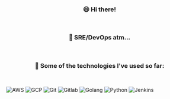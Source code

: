 <!-- Introduction -->
<h3 align="center">😄 Hi there!</h3>
<br>
<!-- Abstract -->
<h3 align="center">
    🤝 SRE/DevOps atm... 
</h3>
<br>

<!-- Technology -->
<h3 align="center">
     💭 Some of the technologies I've used so far:
</h3>
<br>

![AWS](https://img.shields.io/badge/-AWS-000000?style=flat&logo=amazon-aws&logoColor=FF9900)
![GCP](https://img.shields.io/badge/-GCP-000000?style=flat&logo=googlecloud&logoColor=4285F4)
![Git](https://img.shields.io/badge/-Git-000000?style=flat&logo=git&logoColor=F05032)
![Gitlab](https://img.shields.io/badge/-Gitlab-000000?style=flat&logo=gitlab&logoColor=fca326)
![Golang](https://img.shields.io/badge/-Go-000000?style=flat&logo=go&logoColor=29beb0)
![Python](https://img.shields.io/badge/-Python-000000?style=flat&logo=python&logoColor=4B8BBE)
![Jenkins](https://img.shields.io/badge/-Jenkins-000000?style=flat&logo=jenkins&logoColor=F0D6B7)
